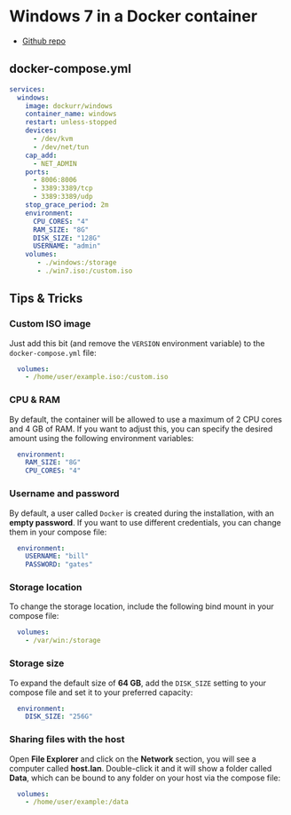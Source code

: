 # Windows 7 in a Docker container

- [Github repo](https://github.com/dockur/windows)


## docker-compose.yml
```yml
services:
  windows:
    image: dockurr/windows
    container_name: windows
    restart: unless-stopped
    devices:
      - /dev/kvm
      - /dev/net/tun
    cap_add:
      - NET_ADMIN
    ports:
      - 8006:8006
      - 3389:3389/tcp
      - 3389:3389/udp
    stop_grace_period: 2m
    environment:
      CPU_CORES: "4"
      RAM_SIZE: "8G"
      DISK_SIZE: "128G"
      USERNAME: "admin"
    volumes:
       - ./windows:/storage
       - ./win7.iso:/custom.iso
```

## Tips & Tricks

### Custom ISO image
Just add this bit (and remove the `VERSION` environment variable) to the `docker-compose.yml` file:

```yml
  volumes:
    - /home/user/example.iso:/custom.iso
```

### CPU & RAM
By default, the container will be allowed to use a maximum of 2 CPU cores and 4 GB of RAM.
If you want to adjust this, you can specify the desired amount using the following environment variables:

```yml
  environment:
    RAM_SIZE: "8G"
    CPU_CORES: "4"
```

### Username and password
By default, a user called `Docker` is created during the installation, with an **empty password**.
If you want to use different credentials, you can change them in your compose file:

```yml
  environment:
    USERNAME: "bill"
    PASSWORD: "gates"
```

### Storage location
To change the storage location, include the following bind mount in your compose file:

```yml
  volumes:
    - /var/win:/storage
```


### Storage size
To expand the default size of **64 GB**, add the `DISK_SIZE` setting to your compose file and set it to your preferred capacity:

```yml
  environment:
    DISK_SIZE: "256G"
```

### Sharing files with the host
Open **File Explorer** and click on the **Network** section, you will see a computer called **host.lan**. Double-click it and it will show a folder called **Data**, which can be bound to any folder on your host via the compose file:

```yml
  volumes:
    - /home/user/example:/data
```
